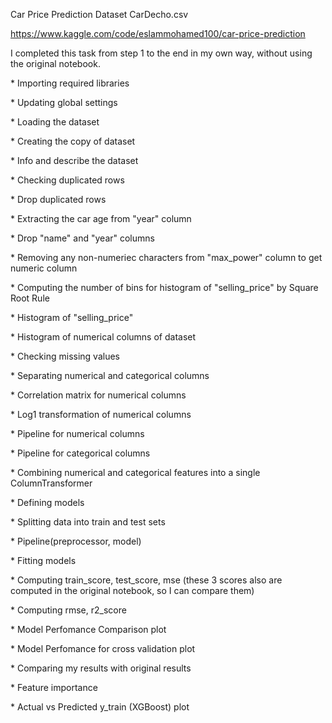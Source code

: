 Car Price Prediction Dataset CarDecho.csv

<https://www.kaggle.com/code/eslammohamed100/car-price-prediction>

I completed this task from step 1 to the end in my own way, without
using the original notebook.

\* Importing required libraries

\* Updating global settings

\* Loading the dataset

\* Creating the copy of dataset

\* Info and describe the dataset

\* Checking duplicated rows

\* Drop duplicated rows

\* Extracting the car age from "year" column

\* Drop "name" and "year" columns

\* Removing any non-numeriec characters from "max_power" column to get
numeric column

\* Computing the number of bins for histogram of "selling_price" by
Square Root Rule

\* Histogram of "selling_price"

\* Histogram of numerical columns of dataset

\* Checking missing values

\* Separating numerical and categorical columns

\* Correlation matrix for numerical columns

\* Log1 transformation of numerical columns

\* Pipeline for numerical columns

\* Pipeline for categorical columns

\* Combining numerical and categorical features into a single
ColumnTransformer

\* Defining models

\* Splitting data into train and test sets

\* Pipeline(preprocessor, model)

\* Fitting models

\* Computing train_score, test_score, mse (these 3 scores also are
computed in the original notebook, so I can compare them)

\* Computing rmse, r2_score

\* Model Perfomance Comparison plot

\* Model Perfomance for cross validation plot

\* Comparing my results with original results

\* Feature importance

\* Actual vs Predicted y_train (XGBoost) plot
